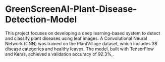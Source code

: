 # GreenScreenAI-Plant-Disease-Detection-Model
This project focuses on developing a deep learning-based system to detect and classify plant diseases using leaf images. A Convolutional Neural Network (CNN) was trained on the PlantVillage dataset, which includes 38 disease categories and healthy leaves. The model, built with TensorFlow and Keras, achieved a validation accuracy of 92.3%,.
